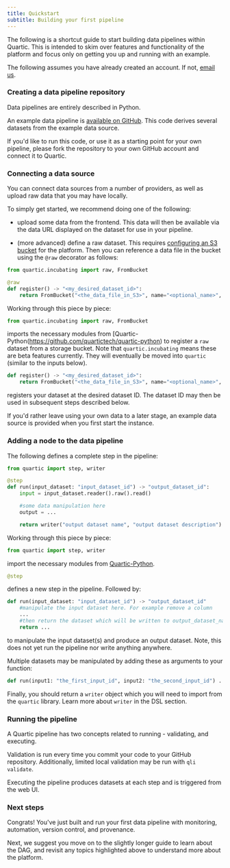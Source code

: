 ```yaml
---
title: Quickstart
subtitle: Building your first pipeline
---
```


The following is a shortcut guide to start building data pipelines within Quartic.
This is intended to skim over features and functionality of the platform and focus only on getting you up and running with an example.

The following assumes you have already created an account. If not, [email us](mailto:contact@quartic.io).

### Creating a data pipeline repository

Data pipelines are entirely described in Python.

An example data pipeline is [available on GitHub](https://github.com/quartictech/hello-quartic). This code derives several datasets from the example data source.

If you'd like to run this code, or use it as a starting point for your own pipeline, please fork the repository to your own GitHub account and connect it to Quartic.

### Connecting a data source

You can connect data sources from a number of providers, as well as upload raw data that you may have locally.

To simply get started, we recommend doing one of the following:

- upload some data from the frontend. This data will then be available via the data URL displayed on the dataset for use in your pipeline.

- (more advanced) define a raw dataset. This requires [configuring an S3 bucket](/configuring-s3) for the platform.
Then you can reference a data file in the bucket using the `@raw` decorator as follows:

```py
from quartic.incubating import raw, FromBucket

@raw
def register() -> "<my_desired_dataset_id>":
    return FromBucket("<the_data_file_in_S3>", name="<optional_name>", desc="<optional_description>")
```

Working through this piece by piece:

```py
from quartic.incubating import raw, FromBucket
```

imports the necessary modules from [Quartic-Python(https://github.com/quartictech/quartic-python) to register a `raw` dataset from a storage bucket. 
Note that `quartic.incubating` means these are
beta features currently. They will eventually be moved into `quartic` (similar to the inputs below).

```py
def register() -> "<my_desired_dataset_id>":
    return FromBucket("<the_data_file_in_S3>", name="<optional_name>", desc="<optional_description>")
```

registers your dataset at the desired dataset ID. The dataset ID may then be used in subsequent steps described below.

If you'd rather leave using your own data to a later stage, an example data source is provided when you first start the instance.


### Adding a node to the data pipeline

The following defines a complete step in the pipeline:

```py
from quartic import step, writer

@step
def run(input_dataset: "input_dataset_id") -> "output_dataset_id":
    input = input_dataset.reader().raw().read()

    #some data manipulation here
    output = ...

    return writer("output dataset name", "output dataset description").json(output)
```

Working through this piece by piece:

```py
from quartic import step, writer
```

import the necessary modules from [Quartic-Python](https://github.com/quartictech/quartic-python).

```py
@step
```

defines a new step in the pipeline. Followed by:

```py
def run(input_dataset: "input_dataset_id") -> "output_dataset_id"
    #manipulate the input dataset here. For example remove a column
    ...
    #then return the dataset which will be written to output_dataset_name
    return ...
```

to manipulate the input dataset(s) and produce an output dataset.
Note, this does not yet run the pipeline nor write anything anywhere.

Multiple datasets may be manipulated by adding these as arguments to your function:

```py
def run(input1: "the_first_input_id", input2: "the_second_input_id") ...
```

Finally, you should return a `writer` object which you will need to import from the `quartic` library.
Learn more about `writer` in the DSL section.

### Running the pipeline

A Quartic pipeline has two concepts related to running - validating, and executing.

Validation is run every time you commit your code to your GitHub repository. Additionally,
limited local validation may be run with `qli validate`.

Executing the pipeline produces datasets at each step and is triggered from the web UI.

### Next steps

Congrats! You've just built and run your first data pipeline with monitoring, automation,
version control, and provenance.

Next, we suggest you move on to the slightly longer guide to learn about the DAG, and revisit any topics
highlighted above to understand more about the platform.